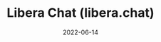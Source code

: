 ---
title: "Libera Chat (libera.chat)"
bookmark: "https://libera.chat/"
date: 2022-06-14
type: bookmark
permalink: /libera.chat/
tags:
  - bookmark
---